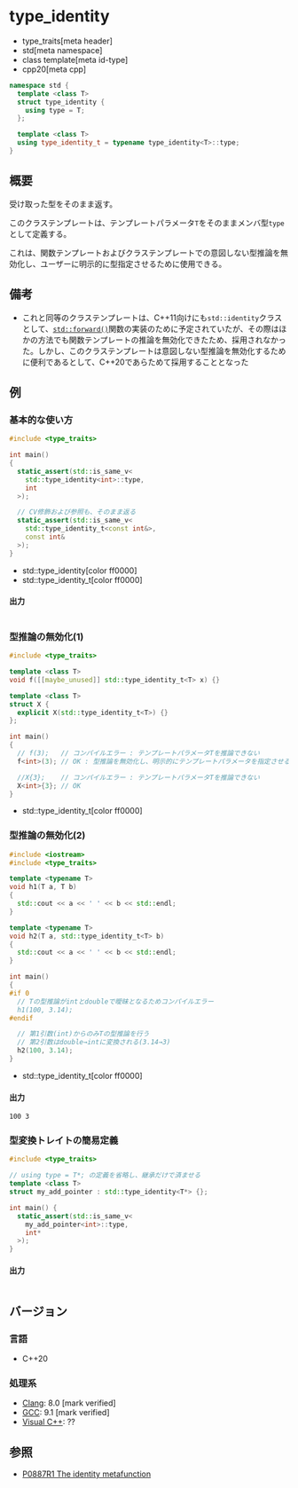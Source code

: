 # type_identity
* type_traits[meta header]
* std[meta namespace]
* class template[meta id-type]
* cpp20[meta cpp]

```cpp
namespace std {
  template <class T>
  struct type_identity {
    using type = T;
  };

  template <class T>
  using type_identity_t = typename type_identity<T>::type;
}
```

## 概要
受け取った型をそのまま返す。

このクラステンプレートは、テンプレートパラメータ`T`をそのままメンバ型`type`として定義する。

これは、関数テンプレートおよびクラステンプレートでの意図しない型推論を無効化し、ユーザーに明示的に型指定させるために使用できる。


## 備考
- これと同等のクラステンプレートは、C++11向けにも`std::identity`クラスとして、[`std::forward()`](/reference/utility/forward.md)関数の実装のために予定されていたが、その際はほかの方法でも関数テンプレートの推論を無効化できたため、採用されなかった。しかし、このクラステンプレートは意図しない型推論を無効化するために便利であるとして、C++20であらためて採用することとなった


## 例
### 基本的な使い方
```cpp example
#include <type_traits>

int main()
{
  static_assert(std::is_same_v<
    std::type_identity<int>::type,
    int
  >);

  // CV修飾および参照も、そのまま返る
  static_assert(std::is_same_v<
    std::type_identity_t<const int&>,
    const int&
  >);
}
```
* std::type_identity[color ff0000]
* std::type_identity_t[color ff0000]

#### 出力
```
```

### 型推論の無効化(1)
```cpp example
#include <type_traits>

template <class T>
void f([[maybe_unused]] std::type_identity_t<T> x) {}

template <class T>
struct X {
  explicit X(std::type_identity_t<T>) {}
};

int main()
{
  // f(3);   // コンパイルエラー : テンプレートパラメータTを推論できない
  f<int>(3); // OK : 型推論を無効化し、明示的にテンプレートパラメータを指定させる

  //X{3};    // コンパイルエラー : テンプレートパラメータTを推論できない
  X<int>{3}; // OK
}
```
* std::type_identity_t[color ff0000]

### 型推論の無効化(2)
```cpp example
#include <iostream>
#include <type_traits>

template <typename T>
void h1(T a, T b)
{
  std::cout << a << ' ' << b << std::endl;
}

template <typename T>
void h2(T a, std::type_identity_t<T> b)
{
  std::cout << a << ' ' << b << std::endl;
}

int main()
{
#if 0
  // Tの型推論がintとdoubleで曖昧となるためコンパイルエラー
  h1(100, 3.14);
#endif

  // 第1引数(int)からのみTの型推論を行う
  // 第2引数はdouble→intに変換される(3.14→3)
  h2(100, 3.14);
}
```
* std::type_identity_t[color ff0000]

#### 出力
```
100 3
```


### 型変換トレイトの簡易定義
```cpp
#include <type_traits>

// using type = T*; の定義を省略し、継承だけで済ませる
template <class T>
struct my_add_pointer : std::type_identity<T*> {};

int main() {
  static_assert(std::is_same_v<
    my_add_pointer<int>::type,
    int*
  >);
}
```

#### 出力
```
```

## バージョン
### 言語
- C++20

### 処理系
- [Clang](/implementation.md#clang): 8.0 [mark verified]
- [GCC](/implementation.md#gcc): 9.1 [mark verified]
- [Visual C++](/implementation.md#visual_cpp): ??


## 参照
- [P0887R1 The identity metafunction](http://www.open-std.org/jtc1/sc22/wg21/docs/papers/2018/p0887r1.pdf)
